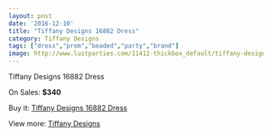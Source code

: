 ```yaml
---
layout: post
date: '2016-12-10'
title: "Tiffany Designs 16882 Dress"
category: Tiffany Designs
tags: ["dress","prom","beaded","party","brand"]
image: http://www.lustparties.com/11412-thickbox_default/tiffany-designs-16882-dress.jpg
---
```

Tiffany Designs 16882 Dress

On Sales: **$340**
<a href="https://www.lustparties.com/en/tiffany-designs/4102-tiffany-designs-16882-dress.html"><amp-img layout="responsive" width="600" height="600" src="//www.lustparties.com/11412-thickbox_default/tiffany-designs-16882-dress.jpg" alt="Tiffany Designs 16882 Dress 0" /></a>
<a href="https://www.lustparties.com/en/tiffany-designs/4102-tiffany-designs-16882-dress.html"><amp-img layout="responsive" width="600" height="600" src="//www.lustparties.com/11413-thickbox_default/tiffany-designs-16882-dress.jpg" alt="Tiffany Designs 16882 Dress 1" /></a>

Buy it: [Tiffany Designs 16882 Dress](https://www.lustparties.com/en/tiffany-designs/4102-tiffany-designs-16882-dress.html "Tiffany Designs 16882 Dress")

View more: [Tiffany Designs](https://www.lustparties.com/en/19-tiffany-designs "Tiffany Designs")